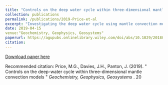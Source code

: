 ```yaml
---
title: "Controls on the deep water cycle within three‐dimensional mantle convection models"
collection: publications
permalink: /publications/2019-Price-et-al
excerpt: "Investigating the deep water cycle using mantle convection models"
date: 2019-04-15
venue:"Geochemistry, Geophysics, Geosystems"
paperurl: https://agupubs.onlinelibrary.wiley.com/doi/abs/10.1029/2018GC008158
citation:
---
```


[Download paper here](https://agupubs.onlinelibrary.wiley.com/doi/abs/10.1029/2018GC008158)

Recommended citation: Price, M.G., Davies, J.H., Panton, J. (2019). &quot; Controls on the deep-water cycle within three-dimensional mantle convection models &quot; <i>Geochemistry, Geophysics, Geosystems </i>. 20
